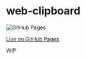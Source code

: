 # web-clipboard

![GitHub Pages](https://github.com/ishchukin/web-clipboard/actions/workflows/publish-to-github-pages.yml/badge.svg)

[Live on GitHub Pages](https://ishchukin.github.io/web-clipboard/)

WIP
